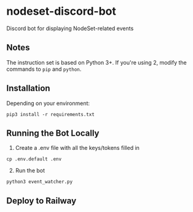 # nodeset-discord-bot
Discord bot for displaying NodeSet-related events

## Notes

The instruction set is based on Python 3+. If you're using 2, modify the commands to `pip` and `python`.

## Installation

Depending on your environment:

```
pip3 install -r requirements.txt
```

## Running the Bot Locally

1. Create a .env file with all the keys/tokens filled in

```
cp .env.default .env
```

2. Run the bot

```
python3 event_watcher.py
```

## Deploy to Railway